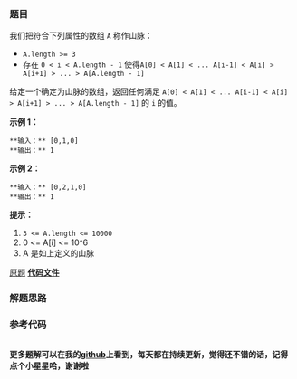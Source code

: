 ### 题目
我们把符合下列属性的数组 `A` 称作山脉：

  * `A.length >= 3`
  * 存在 `0 < i < A.length - 1` 使得`A[0] < A[1] < ... A[i-1] < A[i] > A[i+1] > ... > A[A.length - 1]`

给定一个确定为山脉的数组，返回任何满足 `A[0] < A[1] < ... A[i-1] < A[i] > A[i+1] > ... >
A[A.length - 1]` 的 `i` 的值。



**示例 1：**

    
    
    **输入：** [0,1,0]
    **输出：** 1
    

**示例 2：**

    
    
    **输入：** [0,2,1,0]
    **输出：** 1



**提示：**

  1. `3 <= A.length <= 10000`
  2. 0 <= A[i] <= 10^6
  3. A 是如上定义的山脉



[原题](https://leetcode-cn.com/problems/peak-index-in-a-mountain-array/)    **[代码文件]()**


### 解题思路




### 参考代码

```go


```




**更多题解可以在我的[github](https://github.com/LZH139/leetcode_Go)上看到，每天都在持续更新，觉得还不错的话，记得点个小星星哈，谢谢啦**
